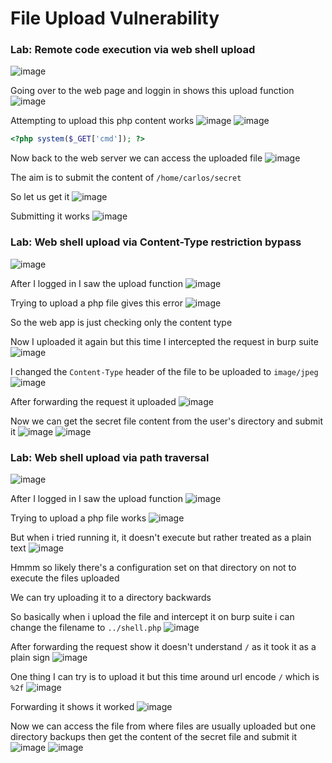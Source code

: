 # File Upload Vulnerability 

<h3> Lab: Remote code execution via web shell upload </h3>

![image](https://github.com/h4ckyou/h4ckyou.github.io/assets/127159644/e1351107-0b29-4c94-9a7b-81e3a401b41e)

Going over to the web page and loggin in shows this upload function
![image](https://github.com/h4ckyou/h4ckyou.github.io/assets/127159644/21d74e06-b89a-4462-9964-2f6c3a77d214)

Attempting to upload this php content works
![image](https://github.com/h4ckyou/h4ckyou.github.io/assets/127159644/6c5b762f-0c87-4e66-b299-11b12569e709)
![image](https://github.com/h4ckyou/h4ckyou.github.io/assets/127159644/d115bbf1-3248-459a-816f-fcab062640f3)

```php
<?php system($_GET['cmd']); ?>
```

Now back to the web server we can access the uploaded file
![image](https://github.com/h4ckyou/h4ckyou.github.io/assets/127159644/6433e664-789b-4b50-b0c1-0ab9da9161d5)

The aim is to submit the content of `/home/carlos/secret` 

So let us get it
![image](https://github.com/h4ckyou/h4ckyou.github.io/assets/127159644/714b4807-d8ea-40f6-a201-a872d766a86b)

Submitting it works
![image](https://github.com/h4ckyou/h4ckyou.github.io/assets/127159644/d159cacc-9220-47aa-b8d0-8dae1e0eba57)

<h3> Lab: Web shell upload via Content-Type restriction bypass </h3>

![image](https://github.com/h4ckyou/h4ckyou.github.io/assets/127159644/6a94c140-bcf9-42fd-9e29-1ddef6758ba7)

After I logged in I saw the upload function
![image](https://github.com/h4ckyou/h4ckyou.github.io/assets/127159644/b1a45176-8a86-4ba3-a2ad-89149a35eae3)

Trying to upload a php file gives this error
![image](https://github.com/h4ckyou/h4ckyou.github.io/assets/127159644/ea8fe338-d6c7-458b-b855-273385a63560)

So the web app is just checking only the content type 

Now I uploaded it again but this time I intercepted the request in burp suite
![image](https://github.com/h4ckyou/h4ckyou.github.io/assets/127159644/7c0ba833-452a-4046-bfaf-e8f55e45bac3)

I changed the `Content-Type` header of the file to be uploaded to `image/jpeg`
![image](https://github.com/h4ckyou/h4ckyou.github.io/assets/127159644/d6358a65-26e8-41b1-ab02-af91f19aeee3)

After forwarding the request it uploaded
![image](https://github.com/h4ckyou/h4ckyou.github.io/assets/127159644/a38d995c-f0df-4977-9d88-348d6247f832)

Now we can get the secret file content from the user's directory and submit it
![image](https://github.com/h4ckyou/h4ckyou.github.io/assets/127159644/8f999b11-1dad-4775-9eaa-4041c0357b6b)
![image](https://github.com/h4ckyou/h4ckyou.github.io/assets/127159644/2b61deb3-ae1b-4624-8949-4c9480ac8308)

<h3> Lab: Web shell upload via path traversal </h3>

![image](https://github.com/h4ckyou/h4ckyou.github.io/assets/127159644/787174c2-ec4c-4940-a4bf-0e808c887c0f)

After I logged in I saw the upload function
![image](https://github.com/h4ckyou/h4ckyou.github.io/assets/127159644/8e3d062d-53c4-49bd-96c8-727680e95c91)

Trying to upload a php file works
![image](https://github.com/h4ckyou/h4ckyou.github.io/assets/127159644/de61120f-2b51-4f55-af1e-a00a20953623)

But when i tried running it, it doesn't execute but rather treated as a plain text
![image](https://github.com/h4ckyou/h4ckyou.github.io/assets/127159644/123de4cb-0bae-42ee-8228-d1ac44bee624)

Hmmm so likely there's a configuration set on that directory on not to execute the files uploaded

We can try uploading it to a directory backwards

So basically when i upload the file and intercept it on burp suite i can change the filename to `../shell.php`
![image](https://github.com/h4ckyou/h4ckyou.github.io/assets/127159644/1c551a6b-9f64-4ef1-82e7-9f34091d19f1)

After forwarding the request show it doesn't understand `/` as it took it as a plain sign
![image](https://github.com/h4ckyou/h4ckyou.github.io/assets/127159644/57a83331-c7ec-49ad-a7dc-208f8841c467)

One thing I can try is to upload it but this time around url encode `/` which is `%2f`
![image](https://github.com/h4ckyou/h4ckyou.github.io/assets/127159644/29928f88-a4dd-412d-85a7-057eec2baa6b)

Forwarding it shows it worked
![image](https://github.com/h4ckyou/h4ckyou.github.io/assets/127159644/281355b7-1f50-4844-b148-dae97dc05c38)

Now we can access the file from where files are usually uploaded but one directory backups then get the content of the secret file and submit it
![image](https://github.com/h4ckyou/h4ckyou.github.io/assets/127159644/ab265fd8-30c1-4af1-94a2-b74fa01e8de2)
![image](https://github.com/h4ckyou/h4ckyou.github.io/assets/127159644/38e728dc-d3ab-4580-b8bf-318b7601a006)




